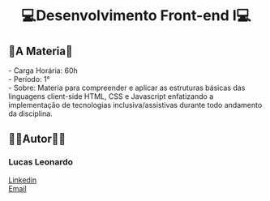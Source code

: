 <h1 align="center">💻Desenvolvimento Front-end I💻</h1>

<h2 id="about">📜A Materia📜</h2>
- Carga Horária: 60h <br/>
- Período: 1° <br/>
- Sobre: Materia para compreender e aplicar as estruturas básicas das linguagens client-side HTML, CSS e
Javascript enfatizando a implementação de tecnologias inclusiva/assistivas durante todo andamento da disciplina.

<br />
<h2 id="owner">🧔🏻Autor🧔🏻</h2>

<h3>Lucas Leonardo</h3>

[Linkedin](https://www.linkedin.com/in/caslujpg/)</br>
[Email](caslujpg@gmail.com)
